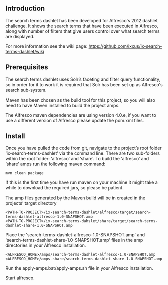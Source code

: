 ## Introduction


The search terms dashlet has been developed for Alfresco's 2012 dashlet challenge. It shows the search terms that have been executed in Alfresco, along with number of filters that give users control over what search terms are displayed.

For more information see the wiki page: https://github.com/ixxus/ix-search-terms-dashlet/wiki

## Prerequisites

The search terms dashlet uses Solr’s faceting and filter query functionality, so in order for it to work it is required that Solr has been set up as Alfresco's  search sub-system.

Maven has been chosen as the build tool for this project, so you will also need to have Maven installed to build the project amps.

The Alfresco maven dependencies are using version 4.0.e, if you want to use a different version of Alfresco please update the pom.xml files. 

## Install

Once you have pulled the code from git, navigate to the project’s root folder ‘ix-search-terms-dashlet’ via the command line. There are two sub-folders within the root folder: ‘alfresco’ and ‘share’. To build the ‘alfresco’ and ‘share’ amps run the following maven command:

<pre><code>mvn clean package</code></pre>

If this is the first time you have run maven on your machine it might take a while to download the required jars, so please be patient.

The amp files generated by the Maven build will be in created in the projects’ target directory 

<pre><code>&lt;PATH-TO-PROJECT&gt;/ix-search-terms-dashlet/alfresco/target/search-terms-dashlet-alfresco-1.0-SNAPSHOT.amp
&lt;PATH-TO-PROJECT&gt;/ix-search-terms-dahslet/share/target/search-terms-dashlet-share-1.0-SNAPSHOT.amp</code></pre>

Place the 'search-terms-dashlet-alfresco-1.0-SNAPSHOT.amp' and 'search-terms-dashlet-share-1.0-SNAPSHOT.amp' files in the amp directories in your Alfresco installation. 

<pre><code>&lt;ALFRESCO_HOME&gt;/amps/search-terms-dashlet-alfresco-1.0-SNAPSHOT.amp
&lt;ALFRESCO_HOME&gt;/amps-share/search-terms-dashlet-share-1.0-SNAPSHOT.amp</code></pre>

Run the apply-amps.bat/apply-amps.sh file in your Alfresco installation.

Start alfresco.
